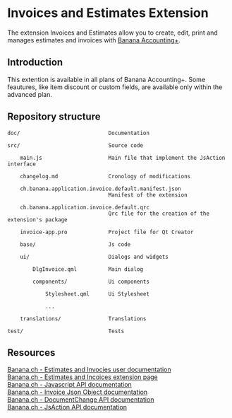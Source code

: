 # Invoices and Estimates Extension

The extension Invoices and Estimates allow you to create, edit, print and manages estimates and invoices with [Banana Accounting+](https://www.banana.ch).

## Introduction

This extention is available in all plans of Banana Accounting+.
Some feautures, like item discount or custom fields, are available only within the advanced plan.

## Repository structure

```
doc/                            Documentation

src/                            Source code

    main.js                     Main file that implement the JsAction interface

    changelog.md                Cronology of modifications

    ch.banana.application.invoice.default.manifest.json
                                Manifest of the extension

    ch.banana.application.invoice.default.qrc
                                Qrc file for the creation of the extension's package

    invoice-app.pro             Project file for Qt Creator

    base/                       Js code

    ui/                         Dialogs and widgets

        DlgInvoice.qml          Main dialog

        components/             Ui components

            Stylesheet.qml      Ui Stylesheet

            ...

    translations/               Translations

test/                           Tests
```

## Resources

[Banana.ch - Estimates and Invocies user documentation](https://www.banana.ch/doc/en/node/9752)  
[Banana.ch - Estimates and Incoices extension page](https://www.banana.ch/apps/en/node/9411)  
[Banana.ch - Javascript API documentation](https://www.banana.ch/doc/en/node/4714)  
[Banana.ch - Invoice Json Object documentation](https://www.banana.ch/doc/en/node/8833)  
[Banana.ch - DocumentChange API documentation](https://www.banana.ch/doc/en/node/9641)  
[Banana.ch - JsAction API documentation](...)  
